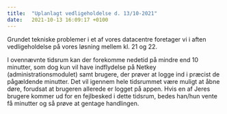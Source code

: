 ```yaml
---
title:  "Uplanlagt vedligeholdelse d. 13/10-2021"
date:   2021-10-13 16:09:17 +0100
---
```

Grundet tekniske problemer i et af vores datacentre foretager vi i aften vedligeholdelse på vores løsning mellem kl. 21 og 22.

I ovennævnte tidsrum kan der forekomme nedetid på mindre end 10 minutter, som dog kun vil have indflydelse på Netkey (administrationsmodulet) samt brugere, der prøver at logge ind i præcist de pågældende minutter. Det vil igennem hele tidsrummet være muligt at åbne døre, forudsat at brugeren allerede er logget på appen. Hvis en af Jeres brugere kommer ud for en fejlbesked i dette tidsrum, bedes han/hun vente få minutter og så prøve at gentage handlingen.
